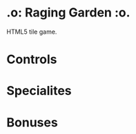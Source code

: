 .o: Raging Garden :o.
==========================

HTML5 tile game.

# Controls

# Specialites

# Bonuses

